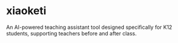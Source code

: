 # xiaoketi
An AI-powered teaching assistant tool designed specifically for K12 students, supporting teachers before and after class.
